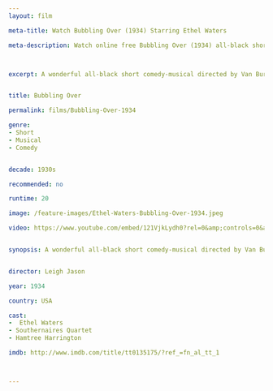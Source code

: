 ```yaml
---
layout: film

meta-title: Watch Bubbling Over (1934) Starring Ethel Waters

meta-description: Watch online free Bubbling Over (1934) all-black short comedy-musical movie. Watch classic musical movies at La Filmothèque.



excerpt: A wonderful all-black short comedy-musical directed by Van Buren. Featuring Ethel Waters with songs such as"Taking Your Time" and "Darkies Don't Dream".


title: Bubbling Over

permalink: films/Bubbling-Over-1934

genre:
- Short
- Musical
- Comedy


decade: 1930s

recommended: no

runtime: 20

image: /feature-images/Ethel-Waters-Bubbling-Over-1934.jpeg

video: https://www.youtube.com/embed/121VjkLydh0?rel=0&amp;controls=0&amp;showinfo=0


synopsis: A wonderful all-black short comedy-musical directed by Van Buren. Featuring Ethel Waters with songs such as"Taking Your Time" and "Darkies Don't Dream".


director: Leigh Jason

year: 1934

country: USA

cast:
-  Ethel Waters
- Southernaires Quartet
- Hamtree Harrington

imdb: http://www.imdb.com/title/tt0135175/?ref_=fn_al_tt_1



---
```

